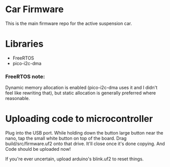 # Car Firmware
This is the main firmware repo for the active suspension car.


# Libraries
- FreeRTOS
- pico-i2c-dma

### FreeRTOS note:
Dynamic memory allocation is enabled (pico-i2c-dma uses it and I didn't feel like rewriting that), but static allocation is generally preferred where reasonable.


# Uploading code to microcontroller
Plug into the USB port.
While holding down the button large button near the nano, tap the small white button on top of the board.
Drag build/src/firmware.uf2 onto that drive. It'll close once it's done copying.
And Code should be uploaded now!

If you're ever uncertain, upload arduino's blink.uf2 to reset things.

